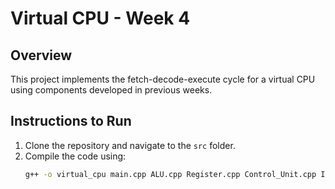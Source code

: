 # Virtual CPU - Week 4

## Overview
This project implements the fetch-decode-execute cycle for a virtual CPU using components developed in previous weeks.

## Instructions to Run
1. Clone the repository and navigate to the `src` folder.
2. Compile the code using:
   ```bash
   g++ -o virtual_cpu main.cpp ALU.cpp Register.cpp Control_Unit.cpp InstructionMemory.cpp
